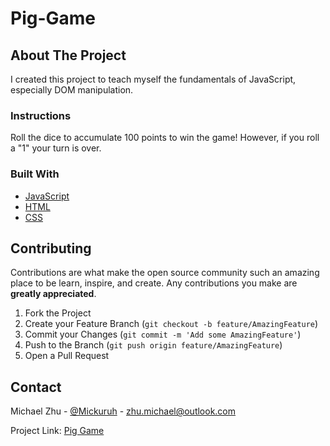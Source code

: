 # Pig-Game

<!-- ABOUT THE PROJECT -->
## About The Project

I created this project to teach myself the fundamentals of JavaScript, especially DOM manipulation.

### Instructions

Roll the dice to accumulate 100 points to win the game!
However, if you roll a "1" your turn is over.

### Built With

* [JavaScript](https://www.javascript.com/)
* [HTML](https://html.com/)
* [CSS](https://css-tricks.com/)


<!-- CONTRIBUTING -->
## Contributing

Contributions are what make the open source community such an amazing place to be learn, inspire, and create. Any contributions you make are **greatly appreciated**.

1. Fork the Project
2. Create your Feature Branch (`git checkout -b feature/AmazingFeature`)
3. Commit your Changes (`git commit -m 'Add some AmazingFeature'`)
4. Push to the Branch (`git push origin feature/AmazingFeature`)
5. Open a Pull Request


<!-- CONTACT -->
## Contact

Michael Zhu - [@Mickuruh](https://twitter.com/Mickuruh) - zhu.michael@outlook.com

Project Link: [Pig Game](https://pig-game-woad.vercel.app/)

